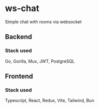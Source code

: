 # ws-chat

Simple chat with rooms via websocket

## Backend

### Stack used

Go, Gorilla, Mux, JWT, PostgreSQL

## Frontend

### Stack used

Typescript, React, Redux, Vite, Tailwind, Bun
